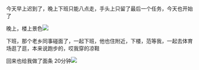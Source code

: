 今天早上迟到了，晚上下班只能八点走，手头上只留了最后一个任务，今天也开始了

晚上，楼上景色![](http://upload-images.jianshu.io/upload_images/6904315-69817a8a96f1f6b1.jpg?imageMogr2/auto-orient/strip%7CimageView2/2/w/1080/q/50)


下班，那个老乡同事碰面了，一起下班，他也住附近，下楼，范等我，一起去体育场逛了逛，本来说跑步的，哎我穿的凉鞋

回来也给我做了面条
20分钟![](http://upload-images.jianshu.io/upload_images/6904315-42e2537a19ff08b3.jpg?imageMogr2/auto-orient/strip%7CimageView2/2/w/1080/q/50)
